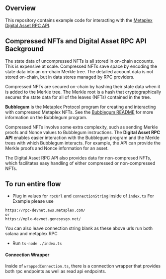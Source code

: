 ## Overview

This repository contains example code for interacting with the [Metaplex Digital Asset RPC API](https://github.com/metaplex-foundation/digital-asset-rpc-infrastructure).

## Compressed NFTs and Digital Asset RPC API Background

The state data of uncompressed NFTs is all stored in on-chain accounts.  This is expensive at scale.  Compressed NFTs save space by encoding the state data into an on-chain Merkle tree.  The detailed account data is not stored on-chain, but in data stores managed by RPC providers.

Compressed NFTs are secured on-chain by hashing their state data when it is added to the Merkle tree.  The Merkle root is a hash that cryptographically secures the state data for all of the leaves (NFTs) contained in the tree.

**Bubblegum** is the Metaplex Protocol program for creating and interacting with compressed Metaplex NFTs.  See the [Bubblegum README](https://github.com/metaplex-foundation/metaplex-program-library/blob/master/bubblegum/program/README.md) for more information on the Bubblegum program.

Compressed NFTs involve some extra complexity, such as sending Merkle proofs and Nonce values to Bubblegum instructions.  The **Digital Asset RPC API** enables easier interaction with the Bubblegum program and the Merkle trees with which Bubblegum interacts.  For example, the API can provide the Merkle proofs and Nonce information for an asset.

The Digital Asset RPC API also provides data for non-compresed NFTs, which facilitates easy handling of either compressed or non-compressed NFTs.


## To run entire flow
- Plug in values for `rpcUrl` and `connectionString` inside of `index.ts`
For Example please use 
```
https://rpc-devnet.aws.metaplex.com/
or
https://mplx-devnet.genesysgo.net/

```
You can also leave connection string blank as these above urls run both solana and metaplex RPC

- Run `ts-node ./index.ts` 

#### Connection Wrapper
Inside of `wrappedConnection.ts`, there is a connection wrapper that provides both rpc endpoints as well as read api endpoints.


